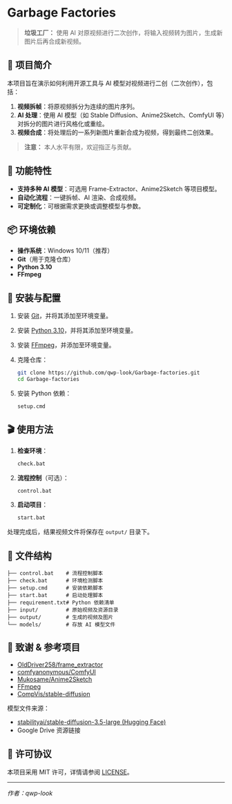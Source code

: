 # Garbage Factories

> **垃圾工厂：** 使用 AI 对原视频进行二次创作，将输入视频转为图片，生成新图片后再合成新视频。

## 📖 项目简介

本项目旨在演示如何利用开源工具与 AI 模型对视频进行二创（二次创作），包括：

1. **视频拆帧**：将原视频拆分为连续的图片序列。
2. **AI 处理**：使用 AI 模型（如 Stable Diffusion、Anime2Sketch、ComfyUI 等）对拆分的图片进行风格化或重绘。
3. **视频合成**：将处理后的一系列新图片重新合成为视频，得到最终二创效果。

> **注意：** 本人水平有限，欢迎指正与贡献。

## 🚀 功能特性

* **支持多种 AI 模型**：可选用 Frame-Extractor、Anime2Sketch 等项目模型。
* **自动化流程**：一键拆帧、AI 渲染、合成视频。
* **可定制化**：可根据需求更换或调整模型与参数。

## 📦 环境依赖

* **操作系统**：Windows 10/11（推荐）
* **Git**（用于克隆仓库）
* **Python 3.10**
* **FFmpeg**

## 🔧 安装与配置

1. 安装 [Git](https://git-scm.com/book/zh/v2/起步-安装-Git)，并将其添加至环境变量。
2. 安装 [Python 3.10](https://www.python.org/downloads/release/python-3100/)，并将其添加至环境变量。
3. 安装 [FFmpeg](https://ffmpeg.org/download.html)，并添加至环境变量。
4. 克隆仓库：

   ```bash
   git clone https://github.com/qwp-look/Garbage-factories.git
   cd Garbage-factories
   ```
5. 安装 Python 依赖：

   ```bash
   setup.cmd
   ```

## 🎬 使用方法

1. **检查环境**：

   ```bash
   check.bat
   ```
2. **流程控制**（可选）：

   ```bash
   control.bat
   ```
3. **启动项目**：

   ```bash
   start.bat
   ```

处理完成后，结果视频文件将保存在 `output/` 目录下。

## 📂 文件结构

```
├── control.bat    # 流程控制脚本
├── check.bat      # 环境检测脚本
├── setup.cmd      # 安装依赖脚本
├── start.bat      # 启动处理脚本
├── requirement.txt# Python 依赖清单
├── input/         # 原始视频及资源目录
├── output/        # 生成的视频及图片
└── models/        # 存放 AI 模型文件
```

## 🤝 致谢 & 参考项目

* [OldDriver258/frame\_extractor](https://github.com/OldDriver258/frame_extractor)
* [comfyanonymous/ComfyUI](https://github.com/comfyanonymous/ComfyUI)
* [Mukosame/Anime2Sketch](https://github.com/Mukosame/Anime2Sketch)
* [FFmpeg](https://github.com/FFmpeg/FFmpeg)
* [CompVis/stable-diffusion](https://github.com/CompVis/stable-diffusion)

模型文件来源：

* [stabilityai/stable-diffusion-3.5-large (Hugging Face)](https://huggingface.co/stabilityai/stable-diffusion-3.5-large)
* Google Drive 资源链接

## 📄 许可协议

本项目采用 MIT 许可，详情请参阅 [LICENSE](LICENSE)。

---

*作者：qwp-look*
